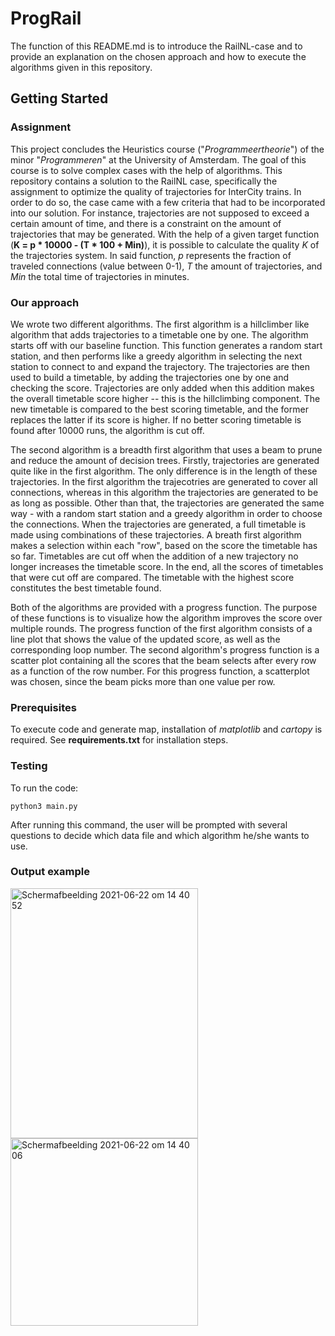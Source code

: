 # ProgRail
The function of this README.md is to introduce the RailNL-case and to provide an explanation on the chosen approach and how to execute the algorithms given in this repository.

## Getting Started
### Assignment
This project concludes the Heuristics course ("*Programmeertheorie*") of the minor "*Programmeren*" at the University of Amsterdam. 
The goal of this course is to solve complex cases with the help of algorithms. This repository contains a solution to the RailNL case, specifically the assignment to optimize the quality of trajectories for InterCity trains. In order to do so, the case came with a few criteria that had to be incorporated into our solution. For instance, trajectories are not supposed to exceed a certain amount of time, and there is a constraint on the amount of trajectories that may be generated. With the help of a given target function (**K = p * 10000 - (T * 100 + Min)**), it is possible to calculate the quality *K* of the trajectories system. In said function, *p* represents the fraction of traveled connections (value between 0-1), *T* the amount of trajectories, and *Min* the total time of trajectories in minutes.

### Our approach
We wrote two different algorithms. The first algorithm is a hillclimber like algorithm that adds trajectories to a timetable one by one. The algorithm starts off with our baseline function. This function generates a random start station, and then performs like a greedy algorithm in selecting the next station to connect to and expand the trajectory. The trajectories are then used to build a timetable, by adding the trajectories one by one and checking the score. Trajectories are only added when this addition makes the overall timetable score higher -- this is the hillclimbing component. The new timetable is compared to the best scoring timetable, and the former replaces the latter if its score is higher. If no better scoring timetable is found after 10000 runs, the algorithm is cut off. 

The second algorithm is a breadth first algorithm that uses a beam to prune and reduce the amount of decision trees. Firstly, trajectories are generated quite like in the first algorithm. The only difference is in the length of these trajectories. In the first algorithm the trajecotries are generated to cover all connections, whereas in this algorithm the trajectories are generated to be as long as possible. Other than that, the trajectories are generated the same way - with a random start station and a greedy algorithm in order to choose the connections. When the trajectories are generated, a full timetable is made using combinations of these trajectories. A breath first algorithm makes a selection within each "row", based on the score the timetable has so far. Timetables are cut off when the addition of a new trajectory no longer increases the timetable score. In the end, all the scores of timetables that were cut off are compared. The timetable with the highest score constitutes the best timetable found.

Both of the algorithms are provided with a progress function. The purpose of these functions is to visualize how the algorithm improves the score over multiple rounds. The progress function of the first algorithm consists of a line plot that shows the value of the updated score, as well as the corresponding loop number. The second algorithm's progress function is a scatter plot containing all the scores that the beam selects after every row as a function of the row number. For this progress function, a scatterplot was chosen, since the beam picks more than one value per row.

### Prerequisites
To execute code and generate map, installation of *matplotlib* and *cartopy* is required. See **requirements.txt** for installation steps.

### Testing
To run the code:

    python3 main.py 

After running this command, the user will be prompted with several questions to decide which data file and which algorithm he/she wants to use. 

### Output example
<img width="300" height="400" alt="Schermafbeelding 2021-06-22 om 14 40 52" src="https://user-images.githubusercontent.com/78795631/122926295-fdea1200-d367-11eb-90db-fa915182be22.png">
<img width="300" alt="Schermafbeelding 2021-06-22 om 14 40 06" src="https://user-images.githubusercontent.com/78795631/122926309-02162f80-d368-11eb-9b10-e66a97f99c24.png">
